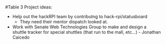 #Table 3 Project ideas:
- Help out the hackRPI team by contributng to hack-rpi/statusboard
	- They need their mentor dispatch looked at.
- Work with Senate Web Technologies Group to make and design a shuttle tracker for special shuttles (that run to the mall, etc...) - Jonathan Caicedo
